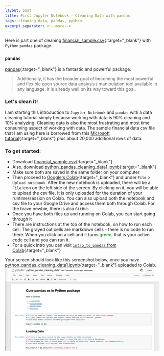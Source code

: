 ```yaml
---
layout: post
title: First Jupyter Notebook - Cleaning Data with pandas
tags: cleaning data, pandas, python
excerpt_separator: <!--more-->
---
```

Here is part one of cleaning [financial_sample.csv](/assets/files/financial_sample.csv){:target="_blank"} with `Python` `pandas` package.
<!--more-->

### <i class="fa fa-wind"></i> `pandas`

[pandas](https://pandas.pydata.org/docs/getting_started/overview.html){:target="_blank"} is a fantastic and powerful package.

> Additionally, it has the broader goal of becoming the most powerful and flexible open source data analysis / manipulation tool available in any language. It is already well on its way toward this goal.

### <i class="fa fa-wind"></i> Let's clean it!

I am starting this introduction to `Jupyter Notebook` and `pandas` with a data cleaning tutorial simply because working with data is 90% cleaning and 10% analyzing. Cleaning data is also the most frustrating and most time consuming aspect of working with data.
The sample financial data csv file that I am using here is borrowed from this [Microsoft
tutorial](https://docs.microsoft.com/en-us/power-bi/sample-financial-download){:target="_blank"} plus about 20,000 additional rows of data.

### <i class="fa fa-wind"></i> To get started:

* Download [financial_sample.csv](/assets/files/financial_sample.csv){:target="_blank"}
* Also, download [python_pandas_cleaning_data1.ipynb](/assets/files/python_pandas_cleaning_data1.ipynb){:target="_blank"}
* Make sure both are saved in the same folder on your computer
* Then proceed to [Google's Colab](https://colab.research.google.com/notebooks/welcome.ipynb){:target="_blank"} and under `File` > `Upload notebook`. After the new notebook is uploaded, there will be a `File` icon on the left side of the screen. By clicking on it, you will be able to upload the csv file. It is only uploaded for the duration of your runtime/session on Colab. You can also upload both the notebook and csv file to your Google Drive and access them both through Colab. For the brave newbie, there is also `GitHub`
* Once you have both files up and running on Colab, you can start going through it
* There are instructions at the top of the notebook, on how to run each cell. The grayed out cells are markdown cells - there is no code to run there. When you click on a cell and it turns <span style="color:green">green</span>, that is your active code cell and you can run it.
* For a quick intro you can visit [`intro_to_pandas` from Colab](https://colab.research.google.com/notebooks/mlcc/intro_to_pandas.ipynb){:target="_blank"}

Your screen should look like this screenshot below, once you have [python_pandas_cleaning_data1.ipynb](/assets/files/python_pandas_cleaning_data1.ipynb){:target="_blank"} uploaded to Colab.
![First Jupyter Notebook](/assets/img/python_pandas_cleaning_data1.png)
